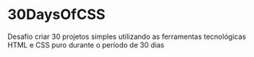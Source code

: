 # 30DaysOfCSS
Desafio criar 30 projetos simples utilizando as ferramentas tecnológicas HTML e CSS puro durante o período de 30 dias
